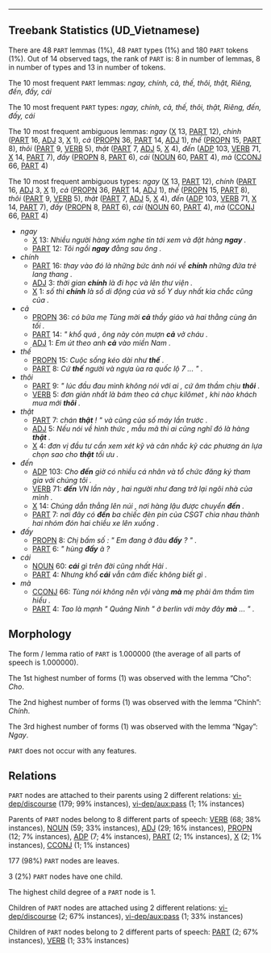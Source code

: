 

--------------------------------------------------------------------------------

## Treebank Statistics (UD_Vietnamese)

There are 48 `PART` lemmas (1%), 48 `PART` types (1%) and 180 `PART` tokens (1%).
Out of 14 observed tags, the rank of `PART` is: 8 in number of lemmas, 8 in number of types and 13 in number of tokens.

The 10 most frequent `PART` lemmas: <em>ngay, chính, cả, thế, thôi, thật, Riêng, đến, đấy, cái</em>

The 10 most frequent `PART` types:  <em>ngay, chính, cả, thế, thôi, thật, Riêng, đến, đấy, cái</em>

The 10 most frequent ambiguous lemmas: <em>ngay</em> ([X]() 13, [PART]() 12), <em>chính</em> ([PART]() 16, [ADJ]() 3, [X]() 1), <em>cả</em> ([PROPN]() 36, [PART]() 14, [ADJ]() 1), <em>thế</em> ([PROPN]() 15, [PART]() 8), <em>thôi</em> ([PART]() 9, [VERB]() 5), <em>thật</em> ([PART]() 7, [ADJ]() 5, [X]() 4), <em>đến</em> ([ADP]() 103, [VERB]() 71, [X]() 14, [PART]() 7), <em>đấy</em> ([PROPN]() 8, [PART]() 6), <em>cái</em> ([NOUN]() 60, [PART]() 4), <em>mà</em> ([CCONJ]() 66, [PART]() 4)

The 10 most frequent ambiguous types:  <em>ngay</em> ([X]() 13, [PART]() 12), <em>chính</em> ([PART]() 16, [ADJ]() 3, [X]() 1), <em>cả</em> ([PROPN]() 36, [PART]() 14, [ADJ]() 1), <em>thế</em> ([PROPN]() 15, [PART]() 8), <em>thôi</em> ([PART]() 9, [VERB]() 5), <em>thật</em> ([PART]() 7, [ADJ]() 5, [X]() 4), <em>đến</em> ([ADP]() 103, [VERB]() 71, [X]() 14, [PART]() 7), <em>đấy</em> ([PROPN]() 8, [PART]() 6), <em>cái</em> ([NOUN]() 60, [PART]() 4), <em>mà</em> ([CCONJ]() 66, [PART]() 4)


* <em>ngay</em>
  * [X]() 13: <em>Nhiều người hàng xóm nghe tin tới xem và đặt hàng <b>ngay</b> .</em>
  * [PART]() 12: <em>Tôi ngồi <b>ngay</b> đằng sau ông .</em>
* <em>chính</em>
  * [PART]() 16: <em>thay vào đó là những bức ảnh nói về <b>chính</b> những đứa trẻ lang thang .</em>
  * [ADJ]() 3: <em>thời gian <b>chính</b> là đi học và lên thư viện .</em>
  * [X]() 1: <em>số thì <b>chính</b> là số di động của và số Y duy nhất kia chắc cũng của .</em>
* <em>cả</em>
  * [PROPN]() 36: <em>có bữa mẹ Tùng mời <b>cả</b> thầy giáo và hai thằng cùng ăn tối .</em>
  * [PART]() 14: <em>" khổ quá , ông này còn mượn <b>cả</b> vở cháu .</em>
  * [ADJ]() 1: <em>Em út theo anh <b>cả</b> vào miền Nam .</em>
* <em>thế</em>
  * [PROPN]() 15: <em>Cuộc sống kéo dài như <b>thế</b> .</em>
  * [PART]() 8: <em>Cứ <b>thế</b> người và ngựa ùa ra quốc lộ 7 ... " .</em>
* <em>thôi</em>
  * [PART]() 9: <em>" lúc đầu đau mình không nói với ai , cứ âm thầm chịu <b>thôi</b> .</em>
  * [VERB]() 5: <em>đơn giản nhất là bám theo cả chục kilômet , khi nào khách mua mới <b>thôi</b> .</em>
* <em>thật</em>
  * [PART]() 7: <em>chán <b>thật</b> ! " và cũng của số máy lần trước .</em>
  * [ADJ]() 5: <em>Nếu nói về hình thức , mẫu mã thì ai cũng nghĩ đó là hàng <b>thật</b> .</em>
  * [X]() 4: <em>đơn vị đầu tư cần xem xét kỹ và cân nhắc kỹ các phương án lựa chọn sao cho <b>thật</b> tối ưu .</em>
* <em>đến</em>
  * [ADP]() 103: <em>Cho <b>đến</b> giờ có nhiều cá nhân và tổ chức đăng ký tham gia với chúng tôi .</em>
  * [VERB]() 71: <em><b>đến</b> VN lần này , hai người như đang trở lại ngôi nhà của mình .</em>
  * [X]() 14: <em>Chúng dẫn thẳng lên núi , nơi hàng lậu được chuyển <b>đến</b> .</em>
  * [PART]() 7: <em>nơi đây có <b>đến</b> ba chiếc đèn pin của CSGT chia nhau thành hai nhóm đón hai chiều xe lên xuống .</em>
* <em>đấy</em>
  * [PROPN]() 8: <em>Chị bấm số : " Em đang ở đâu <b>đấy</b> ? " .</em>
  * [PART]() 6: <em>" hùng <b>đấy</b> à ?</em>
* <em>cái</em>
  * [NOUN]() 60: <em><b>cái</b> gì trên đời cũng nhất Hải .</em>
  * [PART]() 4: <em>Nhưng khổ <b>cái</b> vẫn câm điếc không biết gì .</em>
* <em>mà</em>
  * [CCONJ]() 66: <em>Tùng nói không nên vội vàng <b>mà</b> mẹ phải âm thầm tìm hiểu .</em>
  * [PART]() 4: <em>Tao là mạnh " Quảng Ninh " ở berlin với mày đây <b>mà</b> ... " .</em>

## Morphology

The form / lemma ratio of `PART` is 1.000000 (the average of all parts of speech is 1.000000).

The 1st highest number of forms (1) was observed with the lemma “Cho”: <em>Cho</em>.

The 2nd highest number of forms (1) was observed with the lemma “Chính”: <em>Chính</em>.

The 3rd highest number of forms (1) was observed with the lemma “Ngay”: <em>Ngay</em>.

`PART` does not occur with any features.


## Relations

`PART` nodes are attached to their parents using 2 different relations: [vi-dep/discourse]() (179; 99% instances), [vi-dep/aux:pass]() (1; 1% instances)

Parents of `PART` nodes belong to 8 different parts of speech: [VERB]() (68; 38% instances), [NOUN]() (59; 33% instances), [ADJ]() (29; 16% instances), [PROPN]() (12; 7% instances), [ADP]() (7; 4% instances), [PART]() (2; 1% instances), [X]() (2; 1% instances), [CCONJ]() (1; 1% instances)

177 (98%) `PART` nodes are leaves.

3 (2%) `PART` nodes have one child.

The highest child degree of a `PART` node is 1.

Children of `PART` nodes are attached using 2 different relations: [vi-dep/discourse]() (2; 67% instances), [vi-dep/aux:pass]() (1; 33% instances)

Children of `PART` nodes belong to 2 different parts of speech: [PART]() (2; 67% instances), [VERB]() (1; 33% instances)

